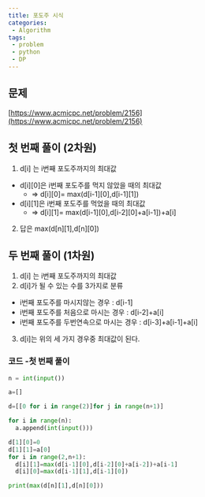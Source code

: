 ```yaml
---
title: 포도주 시식
categories:
 - Algorithm
tags:
 - problem
 - python
 - DP
---
```


## 문제

[https://www.acmicpc.net/problem/2156](https://www.acmicpc.net/problem/2156)

## 첫 번째 풀이 (2차원)

1. d[i] 는 i번째 포도주까지의 최대값
- d[i][0]은 i번째 포도주를 먹지 않았을 때의 최대값 
    - => d[i][0]= max(d[i-1][0],d[i-1][1])
- d[i][1]은 i번째 포도주를 먹었을 때의 최대값
    - => d[i][1]= max(d[i-1][0],d[i-2][0]+a[i-1])+a[i]
2. 답은 max(d[n][1],d[n][0])

## 두 번째 풀이 (1차원)

1. d[i] 는 i번째 포도주까지의 최대값
2. d[i]가 될 수 있는 수를 3가지로 분류
- i번째 포도주를 마시지않는 경우 : d[i-1]
- i번째 포도주를 처음으로 마시는 경우 : d[i-2]+a[i]
- i번째 포도주를 두번연속으로 마시는 경우 : d[i-3]+a[i-1]+a[i]
3. d[i]는 위의 세 가지 경우중 최대값이 된다.



### 코드 -첫 번째 풀이

```python
n = int(input())

a=[]

d=[[0 for i in range(2)]for j in range(n+1)]

for i in range(n):
  a.append(int(input()))

d[1][0]=0
d[1][1]=a[0]
for i in range(2,n+1):
  d[i][1]=max(d[i-1][0],d[i-2][0]+a[i-2])+a[i-1]
  d[i][0]=max(d[i-1][1],d[i-1][0])

print(max(d[n][1],d[n][0]))

```